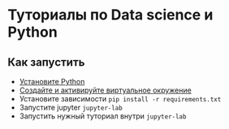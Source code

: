 # Туториалы по Data science и Python

## Как запустить
* [Установите Python](https://www.python.org/downloads/)
* [Создайте и активируйте виртуальное окружение](https://packaging.python.org/guides/installing-using-pip-and-virtual-environments/#creating-a-virtual-environment)
* Установите зависимости `pip install -r requirements.txt`
* Запустите jupyter `jupyter-lab`
* Запустить нужный туториал внутри `jupyter-lab`
